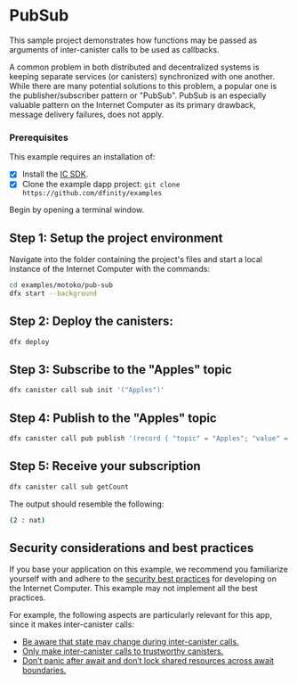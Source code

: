 # PubSub

This sample project demonstrates how functions may be passed as arguments of inter-canister calls to be used as callbacks.

A common problem in both distributed and decentralized systems is keeping separate services (or canisters) synchronized with one another. While there are many potential solutions to this problem, a popular one is the publisher/subscriber pattern or "PubSub". PubSub is an especially valuable pattern on the Internet Computer as its primary drawback, message delivery failures, does not apply.

### Prerequisites
This example requires an installation of:

- [x] Install the [IC SDK](https://internetcomputer.org/docs/current/developer-docs/setup/install/index.mdx).
- [x] Clone the example dapp project: `git clone https://github.com/dfinity/examples`

Begin by opening a terminal window.

## Step 1: Setup the project environment

Navigate into the folder containing the project's files and start a local instance of the Internet Computer with the commands:

```bash
cd examples/motoko/pub-sub
dfx start --background
```

## Step 2: Deploy the canisters:

```bash
dfx deploy
```

## Step 3: Subscribe to the "Apples" topic

```bash
dfx canister call sub init '("Apples")'
```

## Step 4: Publish to the "Apples" topic

```bash
dfx canister call pub publish '(record { "topic" = "Apples"; "value" = 2 })'
```

## Step 5: Receive your subscription

```bash
dfx canister call sub getCount
```

The output should resemble the following:

```bash
(2 : nat)
```

## Security considerations and best practices

If you base your application on this example, we recommend you familiarize yourself with and adhere to the [security best practices](https://internetcomputer.org/docs/current/references/security/) for developing on the Internet Computer. This example may not implement all the best practices.

For example, the following aspects are particularly relevant for this app, since it makes inter-canister calls: 
* [Be aware that state may change during inter-canister calls.](https://internetcomputer.org/docs/current/developer-docs/security/security-best-practices/overview)
* [Only make inter-canister calls to trustworthy canisters.](https://internetcomputer.org/docs/current/developer-docs/security/security-best-practices/overview)
* [Don’t panic after await and don’t lock shared resources across await boundaries.](https://internetcomputer.org/docs/current/developer-docs/security/security-best-practices/overview)
